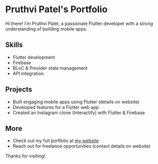 # Pruthvi Patel's Portfolio

Hi there! I'm Pruthvi Patel, a passionate Flutter developer with a strong understanding of building mobile apps.

## Skills

* Flutter development
* Firebase
* BLoC & Provider state management
* API integration

## Projects

* Built engaging mobile apps using Flutter (details on website)
* Developed features for a Flutter web app
* Created an Instagram clone (Interactify) with Flutter & Firebase

## More

* Check out my full portfolio at [my website](https://patelpruthvi.github.io)
* Reach out for freelance opportunities (contact details on website)

Thanks for visiting!